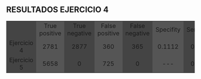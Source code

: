 ## RESULTADOS EJERCICIO 4
<table class="default">
  <colgroup bgcolor="#444444">
  <colgroup bgcolor="#555555">
  <colgroup bgcolor="#444444">
  <colgroup bgcolor="#555555">
  <colgroup bgcolor="#444444">
  <colgroup bgcolor="#555555">
  <colgroup bgcolor="#444444">
  <colgroup bgcolor="#555555">
  <colgroup bgcolor="#444444">
  <tr >
    <td align="center"></td>
    <td align="center">True positive</td>
    <td align="center">True negative</td>
    <td align="center">False positive</td>
    <td align="center">False negative</td>
    <td align="center">Specifity</td>
    <td align="center">Sensitivity</td>
    <td align="center">Accuracy</td>
    <td align="center">Precision</td>
  </tr>
  <tr >
    <td align="center">Ejercicio 4</td>
    <td align="center">2781</td>
    <td align="center">2877</td>
    <td align="center">360</td>
    <td align="center">365</td>
    <td align="center">0.1112</td>
    <td align="center">0.8840</td>
    <td align="center">0.4921</td>
    <td align="center">0.4933</td>
  </tr>
  <tr >
    <td align="center">Ejercicio 5</td>
    <td align="center">5658</td>
    <td align="center">0</td>
    <td align="center">725</td>
    <td align="center">0</td>
    <td align="center">---</td>
    <td align="center">0.8864</td>
    <td align="center">0.8864</td>
    <td align="center">1.0000</td>
  </tr>
</table>  
